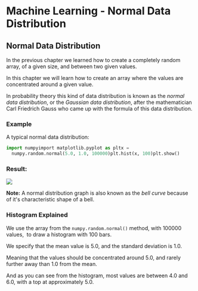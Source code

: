 
Machine Learning - Normal Data Distribution
===========================================


Normal Data Distribution
------------------------


In the previous chapter we learned how to create a completely random array, of a given size, and between two given values.


In this chapter we will learn how to create an array where the values are concentrated around a given value.


In probability theory this kind of data distribution is known as the *normal 
data distribution*, or the *Gaussian data distribution*, after the mathematician 
Carl Friedrich Gauss who came up with the formula of this data distribution.



### Example


A typical normal data distribution:



```python
import numpyimport matplotlib.pyplot as pltx = 
  numpy.random.normal(5.0, 1.0, 100000)plt.hist(x, 100)plt.show()
```

### Result:


![](img_numpy_normal.png)




**Note:** A normal distribution graph is also known as the 
 *bell curve* because of it's characteristic shape of a bell.



### Histogram Explained


We use the array from the `numpy.random.normal()` 
method, with 100000 values,  to draw a histogram with 100 bars.


We specify that the mean value is 5.0, and the standard deviation is 1.0.


Meaning that the values should be concentrated around 5.0, and rarely further 
away than 1.0 from the mean.


And as you can see from the histogram, most values are between 4.0 and 6.0, 
with a top at approximately 5.0.


